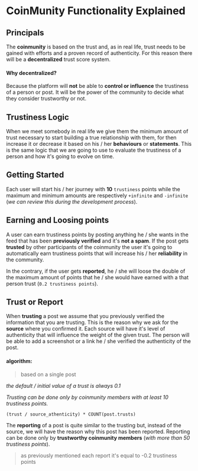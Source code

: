 # CoinMunity Functionality Explained

## Principals

The **coinmunity** is based on the trust and, as in real life, trust needs to be
gained with efforts and a proven record of authenticity. For this reason there
will be a **decentralized** trust score system.

#### Why decentralized?

Because the platform will **not** be able to **control or influence** the trustiness of
a person or post. It will be the power of the community to decide what they consider
trustworthy or not.

## Trustiness Logic

When we meet somebody in real life we give them the minimum amount of trust necessary
to start building a true relationship with them, for then increase it or decrease it based
on his / her **behaviours** or **statements**. This is the same logic that we are
going to use to evaluate the trustiness of a person and how it's going to evolve on time.

## Getting Started

Each user will start his / her journey with **10** `trustiness` points while the
maximum and minimum amounts are respectively `+infinite` and `-infinite` (*we can
review this during the development process*).

## Earning and Loosing points

A user can earn trustiness points by posting anything he / she wants in the feed
that has been **previously verified** and it's **not a spam**. If the post gets
**trusted** by other participants of the coinmunity the user it's going to automatically
earn trustiness points that will increase his / her **reliability** in the community.

In the contrary, if the user gets **reported**, he / she will loose the double of
the maximum amount of points that he / she would have earned with a that person trust
(`0.2 trustiness points`).

## Trust or Report

When **trusting** a post we assume that you previously verified the information
that you are trusting. This is the reason why we ask for the **source** where you
confirmed it. Each source will have it's level of authenticity that will influence the
weight of the given trust. The person will be able to add a screenshot or a link
he / she verified the authenticity of the post.

#### algorithm:

> based on a single post

*the default / initial value of a trust is always 0.1*

*Trusting can be done only by coinmunity members with at least 10
trustiness points.*

`(trust / source_athenticity) * COUNT(post.trusts)`

The **reporting** of a post is quite similar to the trusting but, instead
of the source, we will have the reason why this post has been reported.
Reporting can be done only by **trustworthy coinmunity members** (*with more than 50
trustiness points*).

> as previously mentioned each report it's equal to -0.2 trustiness points
